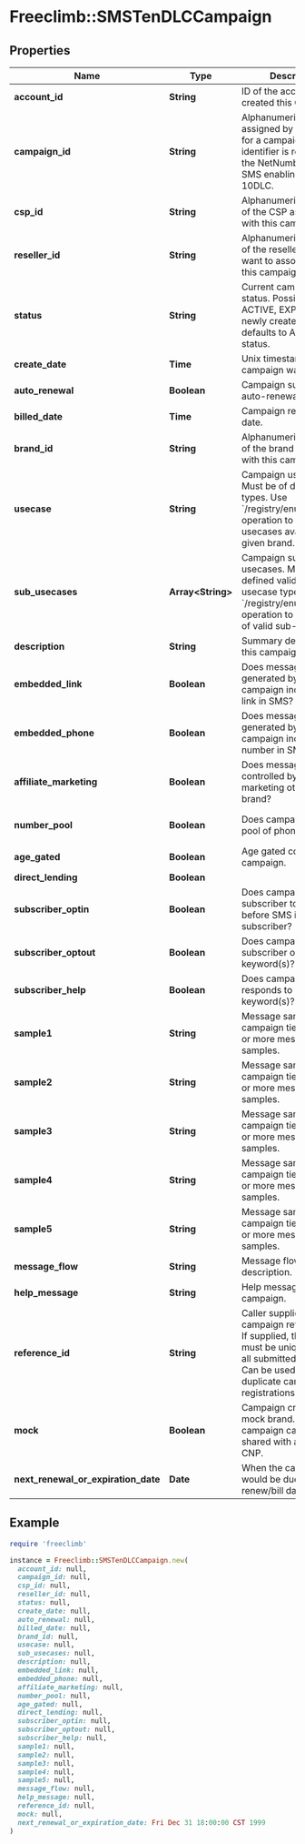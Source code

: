 # Freeclimb::SMSTenDLCCampaign

## Properties

| Name | Type | Description | Notes |
| ---- | ---- | ----------- | ----- |
| **account_id** | **String** | ID of the account that created this Queue. | [optional] |
| **campaign_id** | **String** | Alphanumeric identifier assigned by the registry for a campaign. This identifier is required by the NetNumber OSR SMS enabling process of 10DLC. |  |
| **csp_id** | **String** | Alphanumeric identifier of the CSP associated with this campaign. |  |
| **reseller_id** | **String** | Alphanumeric identifier of the reseller that you want to associate with this campaign. | [optional] |
| **status** | **String** | Current campaign status. Possible values: ACTIVE, EXPIRED. A newly created campaign defaults to ACTIVE status.  | [optional] |
| **create_date** | **Time** | Unix timestamp when campaign was created. | [optional] |
| **auto_renewal** | **Boolean** | Campaign subscription auto-renewal status. | [optional] |
| **billed_date** | **Time** | Campaign recent billed date. | [optional] |
| **brand_id** | **String** | Alphanumeric identifier of the brand associated with this campaign. |  |
| **usecase** | **String** | Campaign usecase. Must be of defined valid types. Use &#x60;/registry/enum/usecase&#x60; operation to retrieve usecases available for given brand. |  |
| **sub_usecases** | **Array&lt;String&gt;** | Campaign sub-usecases. Must be of defined valid sub-usecase types. Use &#x60;/registry/enum/usecase&#x60; operation to retrieve list of valid sub-usecases |  |
| **description** | **String** | Summary description of this campaign. |  |
| **embedded_link** | **Boolean** | Does message generated by the campaign include URL link in SMS? | [optional][default to false] |
| **embedded_phone** | **Boolean** | Does message generated by the campaign include phone number in SMS? | [optional][default to false] |
| **affiliate_marketing** | **Boolean** | Does message content controlled by affiliate marketing other than the brand? | [optional] |
| **number_pool** | **Boolean** | Does campaign utilize pool of phone nubers? | [optional][default to false] |
| **age_gated** | **Boolean** | Age gated content in campaign. | [optional] |
| **direct_lending** | **Boolean** |  | [optional] |
| **subscriber_optin** | **Boolean** | Does campaign require subscriber to opt-in before SMS is sent to subscriber? | [optional][default to false] |
| **subscriber_optout** | **Boolean** | Does campaign support subscriber opt-out keyword(s)? | [optional][default to false] |
| **subscriber_help** | **Boolean** | Does campaign responds to help keyword(s)? | [optional][default to false] |
| **sample1** | **String** | Message sample. Some campaign tiers require 1 or more message samples. | [optional] |
| **sample2** | **String** | Message sample. Some campaign tiers require 2 or more message samples. | [optional] |
| **sample3** | **String** | Message sample. Some campaign tiers require 3 or more message samples. | [optional] |
| **sample4** | **String** | Message sample. Some campaign tiers require 4 or more message samples. | [optional] |
| **sample5** | **String** | Message sample. Some campaign tiers require 5 or more message samples. | [optional] |
| **message_flow** | **String** | Message flow description. | [optional] |
| **help_message** | **String** | Help message of the campaign. | [optional] |
| **reference_id** | **String** | Caller supplied campaign reference ID. If supplied, the value must be unique across all submitted campaigns. Can be used to prevent duplicate campaign registrations. | [optional] |
| **mock** | **Boolean** | Campaign created from mock brand. Mocked campaign cannot be shared with an upstream CNP. |  |
| **next_renewal_or_expiration_date** | **Date** | When the campaign would be due for its next renew/bill date. | [optional] |

## Example

```ruby
require 'freeclimb'

instance = Freeclimb::SMSTenDLCCampaign.new(
  account_id: null,
  campaign_id: null,
  csp_id: null,
  reseller_id: null,
  status: null,
  create_date: null,
  auto_renewal: null,
  billed_date: null,
  brand_id: null,
  usecase: null,
  sub_usecases: null,
  description: null,
  embedded_link: null,
  embedded_phone: null,
  affiliate_marketing: null,
  number_pool: null,
  age_gated: null,
  direct_lending: null,
  subscriber_optin: null,
  subscriber_optout: null,
  subscriber_help: null,
  sample1: null,
  sample2: null,
  sample3: null,
  sample4: null,
  sample5: null,
  message_flow: null,
  help_message: null,
  reference_id: null,
  mock: null,
  next_renewal_or_expiration_date: Fri Dec 31 18:00:00 CST 1999
)
```

